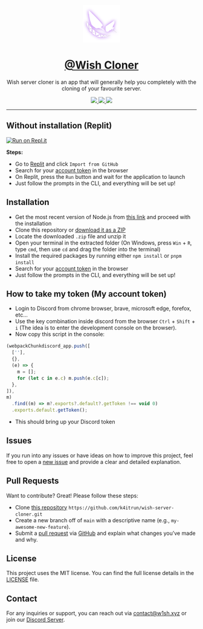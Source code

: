 <div align="center">

<img src=".github/assets/wish.png" width=100 alt="Wish Cloner"/><br/>

# [@Wish Cloner](https://github.com/k4itrun/wish-server-cloner)

Wish server cloner is an app that will generally help you completely with the cloning of your favourite server.

</div>

<div align="center">
  <a aria-label="GitHub License" href="https://github.com/k4itrun/wish-server-cloner/blob/master/license.md">
    <img src="https://img.shields.io/github/license/k4itrun/k4itrun?color=%23e3aef0&logo=github&style=flat-square&label=License">
  </a>
  <a aria-label="Version" href="https://github.com/k4itrun/wish-server-cloner/releases">
    <img src="https://img.shields.io/github/v/release/k4itrun/wish-server-cloner?color=%23e3aef0&logo=github&style=flat-square&label=Version">
  </a>
  <a aria-label="Discord" href="https://discord.gg/A6Vu7gYE">
    <img src="https://img.shields.io/discord/903684797560397915?color=%23e3aef0&logo=discord&style=flat-square&logoColor=fff&label=Discord">
  </a>
</div>

---

## Without installation (Replit)

[![Run on Repl.it](https://repl.it/badge/github/k4itrun/wish-server-cloner)](https://repl.it/github/k4itrun/wish-server-cloner)

**Steps:**

- Go to [Replit](https://repl.it/github/k4itrun/wish-server-cloner) and click `Import from GitHub`
- Search for your [account token](#how-to-take-my-token-my-account-token) in the browser
- On Replit, press the `Run` button and wait for the application to launch
- Just follow the prompts in the CLI, and everything will be set up!

## Installation

- Get the most recent version of Node.js from [this link](https://nodejs.org/en/download/) and proceed with the installation
- Clone this repository or [download it as a ZIP](https://github.com/k4itrun/wish-server-cloner/archive/refs/heads/main.zip)
- Locate the downloaded `.zip` file and unzip it
- Open your terminal in the extracted folder (On Windows, press `Win` + `R`, type `cmd`, then use `cd` and drag the folder into the terminal)
- Install the required packages by running either `npm install` or `pnpm install`
- Search for your [account token](#how-to-take-my-token-my-account-token) in the browser
- Just follow the prompts in the CLI, and everything will be set up!

## How to take my token (My account token)

- Login to Discord from chrome browser, brave, microsoft edge, forefox, etc...
- Use the key combination inside discord from the browser `Ctrl` + `Shift` + `i` (The idea is to enter the development console on the browser).
- Now copy this script in the console:

```js
(webpackChunkdiscord_app.push([
  [''],
  {},
  (e) => {
    m = [];
    for (let c in e.c) m.push(e.c[c]);
  },
]),
m)
  .find((m) => m?.exports?.default?.getToken !== void 0)
  .exports.default.getToken();
```

- This should bring up your Discord token

## Issues

If you run into any issues or have ideas on how to improve this project, feel free to open a [new issue](https://github.com/k4itrun/wish-server-cloner/issues) and provide a clear and detailed explanation.

## Pull Requests

Want to contribute? Great! Please follow these steps:

- Clone [this repository](https://github.com/k4itrun/wish-server-cloner) `https://github.com/k4itrun/wish-server-cloner.git`
- Create a new branch off of `main` with a descriptive name (e.g., `my-awesome-new-feature`).
- Submit a [pull request](https://github.com/k4itrun/wish-server-cloner/pulls) via [GitHub](https://github.com/) and explain what changes you’ve made and why.

## License

This project uses the MIT license. You can find the full license details in the [LICENSE](https://github.com/k4itrun/wish-server-cloner/blob/master/license.md) file.

## Contact

For any inquiries or support, you can reach out via [contact@w1sh.xyz](mailto:contact@w1sh.xyz) or join our [Discord Server](https://discord.gg/A6Vu7gYE).
